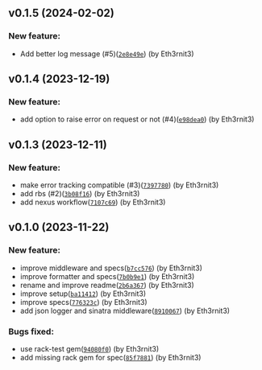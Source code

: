 ## v0.1.5 (2024-02-02)

### New feature:

- Add better log message (#5)([`2e8e49e`](https://github.com/buyco/datadog-json-logger/commit/2e8e49e37903de85858a1ffa54f52ee8a145592c)) (by Eth3rnit3)

## v0.1.4 (2023-12-19)

### New feature:

- add option to raise error on request or not (#4)([`e98dea0`](https://github.com/buyco/datadog-json-logger/commit/e98dea065fba1623811749f551d2cc4505ea468e)) (by Eth3rnit3)

## v0.1.3 (2023-12-11)

### New feature:

- make error tracking compatible (#3)([`7397780`](https://github.com/buyco/datadog-json-logger/commit/7397780e48bdb829d1eda4e90834cb5a3f069183)) (by Eth3rnit3)
- add rbs (#2)([`3b08f16`](https://github.com/buyco/datadog-json-logger/commit/3b08f1667de534b1eb4598110b8421a326e2c346)) (by Eth3rnit3)
- add nexus workflow([`7107c69`](https://github.com/buyco/datadog-json-logger/commit/7107c6909e9c755ea29ad09c4b67f31c585666b1)) (by Eth3rnit3)

## v0.1.0 (2023-11-22)

### New feature:

- improve middleware and specs([`b7cc576`](https://github.com/buyco/datadog-json-logger/commit/b7cc576111a33192379472202e4a1a881a7167e5)) (by Eth3rnit3)
- improve formatter and specs([`7b0b9e1`](https://github.com/buyco/datadog-json-logger/commit/7b0b9e174e70872c7bf58e914502a7e70e52b020)) (by Eth3rnit3)
- rename and improve readme([`2b6a367`](https://github.com/buyco/datadog-json-logger/commit/2b6a367a3e474d4be1fd9a0908e9ff6f4cc9521c)) (by Eth3rnit3)
- improve setup([`ba11412`](https://github.com/buyco/datadog-json-logger/commit/ba114125fac37f0c6ba8a8129825a6c47591c252)) (by Eth3rnit3)
- improve specs([`776323c`](https://github.com/buyco/datadog-json-logger/commit/776323c7a8eb19087d9c7b68d844b1f0d9f638aa)) (by Eth3rnit3)
- add json logger and sinatra middleware([`8910067`](https://github.com/buyco/datadog-json-logger/commit/89100678d9aa3c2f81ac42bfeed46ac070c974a4)) (by Eth3rnit3)

### Bugs fixed:

- use rack-test gem([`94080f0`](https://github.com/buyco/datadog-json-logger/commit/94080f0d4a117a5aae2ab09db46654ac7f7bcbe7)) (by Eth3rnit3)
- add missing rack gem for spec([`85f7881`](https://github.com/buyco/datadog-json-logger/commit/85f7881cf48e9946855095f854eb86028d0b2f1c)) (by Eth3rnit3)